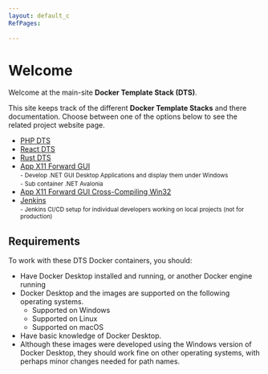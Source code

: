 ```yaml
---
layout: default_c
RefPages:
 
--- 
```



 
# Welcome
Welcome at the main-site **Docker Template Stack (DTS)**.

This site keeps track of the different **Docker Template Stacks** and there documentation. Choose between one of the options below to see the related project website page.
- [PHP DTS](https://nicojane.github.io/PHP-Development-Template-Stack/)
- [React DTS](https://nicojane.github.io/React-Development-Template-Stack/) 
- [Rust DTS](https://nicojane.github.io/Rust-Development-Template-Stack/)
- [App X11 Forward GUI](https://nicojane.github.io/APP-X11-Forward-Development-Template-Stack/) <br>
  <small><span class="nje-ident" style="--nje-number-of-spaces: 4px;"/>- Develop .NET GUI Desktop Applications and display them under Windows</small><br>
  <small><span class="nje-ident" style="--nje-number-of-spaces: 12px;"/>- Sub container .NET Avalonia </small>
- [App X11 Forward GUI Cross-Compiling Win32](https://nicojane.github.io/APP-X11-Forward-win32-Development-Template-Stack/) <br>
- [Jenkins](https://nicojane.github.io/Jenkins-Development-Stack/) <br>
  <small><span class="nje-ident" style="--nje-number-of-spaces: 4px;"/>- Jenkins CI/CD setup for individual developers working on local projects (not for production)</small>

## Requirements 
To work with these DTS Docker containers, you should:
- Have Docker Desktop installed and running, or another Docker engine running
- Docker Desktop and the images are supported on the following operating systems.
  - Supported on Windows
  - Supported on Linux
  - Supported on macOS
- Have basic knowledge of Docker Desktop.
- Although these images were developed using the Windows version of Docker Desktop, they should work fine on other operating systems, with perhaps minor changes needed for path names.
 